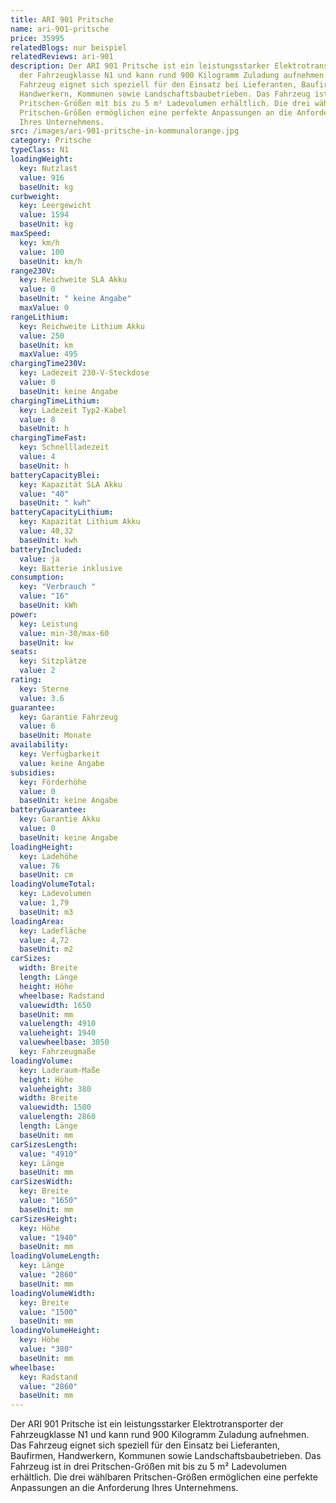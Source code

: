 ```yaml
---
title: ARI 901 Pritsche
name: ari-901-pritsche
price: 35995
relatedBlogs: nur beispiel
relatedReviews: ari-901
description: Der ARI 901 Pritsche ist ein leistungsstarker Elektrotransporter
  der Fahrzeugklasse N1 und kann rund 900 Kilogramm Zuladung aufnehmen. Das
  Fahrzeug eignet sich speziell für den Einsatz bei Lieferanten, Baufirmen,
  Handwerkern, Kommunen sowie Landschaftsbaubetrieben. Das Fahrzeug ist in drei
  Pritschen-Größen mit bis zu 5 m² Ladevolumen erhältlich. Die drei wählbaren
  Pritschen-Größen ermöglichen eine perfekte Anpassungen an die Anforderung
  Ihres Unternehmens.
src: /images/ari-901-pritsche-in-kommunalorange.jpg
category: Pritsche
typeClass: N1
loadingWeight:
  key: Nutzlast
  value: 916
  baseUnit: kg
curbweight:
  key: Leergewicht
  value: 1594
  baseUnit: kg
maxSpeed:
  key: km/h
  value: 100
  baseUnit: km/h
range230V:
  key: Reichweite SLA Akku
  value: 0
  baseUnit: " keine Angabe"
  maxValue: 0
rangeLithium:
  key: Reichweite Lithium Akku
  value: 250
  baseUnit: km
  maxValue: 495
chargingTime230V:
  key: Ladezeit 230-V-Steckdose
  value: 0
  baseUnit: keine Angabe
chargingTimeLithium:
  key: Ladezeit Typ2-Kabel
  value: 8
  baseUnit: h
chargingTimeFast:
  key: Schnellladezeit
  value: 4
  baseUnit: h
batteryCapacityBlei:
  key: Kapazität SLA Akku
  value: "40"
  baseUnit: " kwh"
batteryCapacityLithium:
  key: Kapazität Lithium Akku
  value: 40,32
  baseUnit: kwh
batteryIncluded:
  value: ja
  key: Batterie inklusive
consumption:
  key: "Verbrauch "
  value: "16"
  baseUnit: kWh
power:
  key: Leistung
  value: min-30/max-60
  baseUnit: kw
seats:
  key: Sitzplätze
  value: 2
rating:
  key: Sterne
  value: 3.6
guarantee:
  key: Garantie Fahrzeug
  value: 6
  baseUnit: Monate
availability:
  key: Verfügbarkeit
  value: keine Angabe
subsidies:
  key: Förderhöhe
  value: 0
  baseUnit: keine Angabe
batteryGuarantee:
  key: Garantie Akku
  value: 0
  baseUnit: keine Angabe
loadingHeight:
  key: Ladehöhe
  value: 76
  baseUnit: cm
loadingVolumeTotal:
  key: Ladevolumen
  value: 1,79
  baseUnit: m3
loadingArea:
  key: Ladefläche
  value: 4,72
  baseUnit: m2
carSizes:
  width: Breite
  length: Länge
  height: Höhe
  wheelbase: Radstand
  valuewidth: 1650
  baseUnit: mm
  valuelength: 4910
  valueheight: 1940
  valuewheelbase: 3050
  key: Fahrzeugmaße
loadingVolume:
  key: Laderaum-Maße
  height: Höhe
  valueheight: 380
  width: Breite
  valuewidth: 1500
  valuelength: 2860
  length: Länge
  baseUnit: mm
carSizesLength:
  value: "4910"
  key: Länge
  baseUnit: mm
carSizesWidth:
  key: Breite
  value: "1650"
  baseUnit: mm
carSizesHeight:
  key: Höhe
  value: "1940"
  baseUnit: mm
loadingVolumeLength:
  key: Länge
  value: "2860"
  baseUnit: mm
loadingVolumeWidth:
  key: Breite
  value: "1500"
  baseUnit: mm
loadingVolumeHeight:
  key: Höhe
  value: "380"
  baseUnit: mm
wheelbase:
  key: Radstand
  value: "2860"
  baseUnit: mm
---
```


Der ARI 901 Pritsche ist ein leistungsstarker Elektrotransporter der Fahrzeugklasse N1 und kann rund 900 Kilogramm Zuladung aufnehmen. Das Fahrzeug eignet sich speziell für den Einsatz bei Lieferanten, Baufirmen, Handwerkern, Kommunen sowie Landschaftsbaubetrieben. Das Fahrzeug ist in drei Pritschen-Größen mit bis zu 5 m² Ladevolumen erhältlich. Die drei wählbaren Pritschen-Größen ermöglichen eine perfekte Anpassungen an die Anforderung Ihres Unternehmens.
